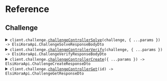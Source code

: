 # Reference

## Challenge

<details><summary><code>client.challenge.<a href="/src/api/resources/challenge/client/Client.ts">challengeControllerSolve</a>(challenge, { ...params }) -> ElsiKoraApi.ChallengeSolveResponseBodyDto</code></summary>
<dl>
<dd>

#### 📝 Description

<dl>
<dd>

<dl>
<dd>

This method is used for solving `Challenge`

</dd>
</dl>
</dd>
</dl>

#### 🔌 Usage

<dl>
<dd>

<dl>
<dd>

```typescript
await client.challenge.challengeControllerSolve("ee2e5799-8df3-4a80-bed0-25f30abbe744", {
    solution: {
        type: "click",
        data: true,
    },
});
```

</dd>
</dl>
</dd>
</dl>

#### ⚙️ Parameters

<dl>
<dd>

<dl>
<dd>

**challenge:** `string` — Challenge identifier

</dd>
</dl>

<dl>
<dd>

**request:** `ElsiKoraApi.ChallengeSolveRequestBodyDto`

</dd>
</dl>

<dl>
<dd>

**requestOptions:** `Challenge.RequestOptions`

</dd>
</dl>
</dd>
</dl>

</dd>
</dl>
</details>

<details><summary><code>client.challenge.<a href="/src/api/resources/challenge/client/Client.ts">challengeControllerVerify</a>(challenge, { ...params }) -> ElsiKoraApi.ChallengeVerifyResponseBodyDto</code></summary>
<dl>
<dd>

#### 📝 Description

<dl>
<dd>

<dl>
<dd>

This method is used for verifying `Challenge`

</dd>
</dl>
</dd>
</dl>

#### 🔌 Usage

<dl>
<dd>

<dl>
<dd>

```typescript
await client.challenge.challengeControllerVerify("b6e1c18f-6099-4d29-bf72-45a8a1f2fbfb", {
    token: "44a846cc-0813-4d8d-b608-f8e8887a8b74",
});
```

</dd>
</dl>
</dd>
</dl>

#### ⚙️ Parameters

<dl>
<dd>

<dl>
<dd>

**challenge:** `string` — Challenge identifier

</dd>
</dl>

<dl>
<dd>

**request:** `ElsiKoraApi.ChallengeVerifyRequestBodyDto`

</dd>
</dl>

<dl>
<dd>

**requestOptions:** `Challenge.RequestOptions`

</dd>
</dl>
</dd>
</dl>

</dd>
</dl>
</details>

<details><summary><code>client.challenge.<a href="/src/api/resources/challenge/client/Client.ts">challengeControllerCreate</a>({ ...params }) -> ElsiKoraApi.ChallengeCreateResponseDto</code></summary>
<dl>
<dd>

#### 📝 Description

<dl>
<dd>

<dl>
<dd>

This method is used for creating `Challenge`

</dd>
</dl>
</dd>
</dl>

#### 🔌 Usage

<dl>
<dd>

<dl>
<dd>

```typescript
await client.challenge.challengeControllerCreate({
    type: "click",
});
```

</dd>
</dl>
</dd>
</dl>

#### ⚙️ Parameters

<dl>
<dd>

<dl>
<dd>

**request:** `ElsiKoraApi.ChallengeCreateBodyDto`

</dd>
</dl>

<dl>
<dd>

**requestOptions:** `Challenge.RequestOptions`

</dd>
</dl>
</dd>
</dl>

</dd>
</dl>
</details>

<details><summary><code>client.challenge.<a href="/src/api/resources/challenge/client/Client.ts">challengeControllerGet</a>(id) -> ElsiKoraApi.ChallengeGetResponseDto</code></summary>
<dl>
<dd>

#### 📝 Description

<dl>
<dd>

<dl>
<dd>

This method is used for fetching `Challenge`

</dd>
</dl>
</dd>
</dl>

#### 🔌 Usage

<dl>
<dd>

<dl>
<dd>

```typescript
await client.challenge.challengeControllerGet("09beb345-10e8-4254-8913-2a86dc4632a8");
```

</dd>
</dl>
</dd>
</dl>

#### ⚙️ Parameters

<dl>
<dd>

<dl>
<dd>

**id:** `string` — Challenge identifier

</dd>
</dl>

<dl>
<dd>

**requestOptions:** `Challenge.RequestOptions`

</dd>
</dl>
</dd>
</dl>

</dd>
</dl>
</details>
